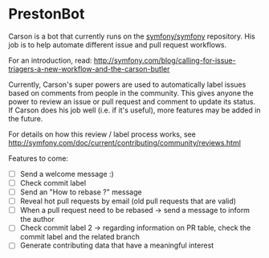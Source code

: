 PrestonBot
=======================

Carson is a bot that currently runs on the [symfony/symfony](https://github.com/symfony/symfony)
repository. His job is to help automate different issue and pull request
workflows.

For an introduction, read: http://symfony.com/blog/calling-for-issue-triagers-a-new-workflow-and-the-carson-butler

Currently, Carson's super powers are used to automatically label issues based
on comments from people in the community. This gives anyone the power to review
an issue or pull request and comment to update its status. If Carson does his job
well (i.e. if it's useful), more features may be added in the future.

For details on how this review / label process works, see http://symfony.com/doc/current/contributing/community/reviews.html

Features to come:

- [ ] Send a welcome message :)
- [ ] Check commit label
- [ ] Send an "How to rebase ?" message
- [ ] Reveal hot pull requests by email (old pull requests that are valid)
- [ ] When a pull request need to be rebased -> send a message to inform the author
- [ ] Check commit label 2 -> regarding information on PR table, check the commit label and the related branch
- [ ] Generate contributing data that have a meaningful interest
